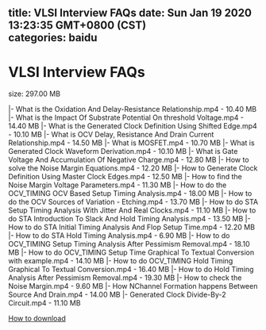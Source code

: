 
title: VLSI Interview FAQs
date: Sun Jan 19 2020 13:23:35 GMT+0800 (CST)    
categories: baidu
---

# VLSI Interview FAQs
size: 297.00 MB
 
 
|- What is the Oxidation And Delay-Resistance Relationship.mp4 - 10.40 MB
|- What is the Impact Of Substrate Potential On threshold Voltage.mp4 - 14.40 MB
|- What is the Generated Clock Definition Using Shifted Edge.mp4 - 10.10 MB
|- What is OCV Delay, Resistance And Drain Current Relationship.mp4 - 14.50 MB
|- What is MOSFET.mp4 - 10.70 MB
|- What is Generated Clock Waveform Derivation.mp4 - 10.10 MB
|- What is Gate Voltage And Accumulation Of Negative Charge.mp4 - 12.80 MB
|- How to solve the Noise Margin Equations.mp4 - 12.20 MB
|- How to Generate Clock Definition Using Master Clock Edges.mp4 - 12.50 MB
|- How to find the Noise Margin Voltage Parameters.mp4 - 11.30 MB
|- How to do the OCV_TIMING OCV Based Setup Timing Analysis.mp4 - 18.00 MB
|- How to do the OCV Sources of Variation - Etching.mp4 - 13.70 MB
|- How to do STA Setup Timing Analysis With Jitter And Real Clocks.mp4 - 11.10 MB
|- How to do STA Introduction To Slack And Hold Timing Analysis.mp4 - 13.50 MB
|- How to do STA Initial Timing Analysis And Flop Setup Time.mp4 - 12.20 MB
|- How to do STA Hold Timing Analysis.mp4 - 6.90 MB
|- How to do OCV_TIMING Setup Timing Analysis After Pessimism Removal.mp4 - 18.10 MB
|- How to do OCV_TIMING Setup Time Graphical To Textual Conversion with example.mp4 - 14.10 MB
|- How to do OCV_TIMING Hold Timing Graphical To Textual Conversion.mp4 - 16.40 MB
|- How to do Hold Timing Analysis After Pessimism Removal.mp4 - 19.30 MB
|- How to check the Noise Margin.mp4 - 9.60 MB
|- How NChannel Formation happens Between Source And Drain.mp4 - 14.00 MB
|- Generated Clock Divide-By-2 Circuit.mp4 - 11.10 MB

[How to download](https://bpcam.bemobtrk.com/go/2ceec3aa-1ca2-46d6-b9ff-aaa5c184517c?jno=815)